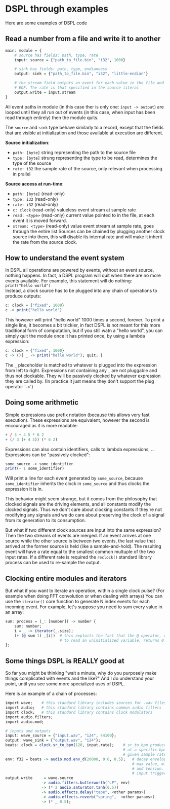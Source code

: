 # DSPL through examples

Here are some examples of DSPL code

## Read a number from a file and write it to another
```R
main: module = {
    # source has fields: path, type, rate
    input: source = {"path_to_file.bin", "i32", 1000}

    # sink has fields: path, type, endianness
    output: sink = {"path_to_file.bin", "i32", "little-endian"}

    # the stream field outputs an event for each value in the file and stops at
    # EOF. The rate is that specified in the source literal
    output.write = input.stream
}

```
All event paths in module (in this case ther is only one: `input -> output`) are
looped until they all run out of events (in this case, when input has been read
through entirely) then the module quits.

The `source` and `sink` type behave similarly to a record, except that the fields
that are visible at initialization and those available at execution are different.

__Source initialization__:
+ `path: [byte]` string representing the path to the source file
+ `type: [byte]` strung representing the type to be read, determines the type of 
the source
+ `rate: i32` the sample rate of the source, only relevant when processing in
prallel

__Source access at run-time__:
+ `path: [byte]` (read-only)
+ `type: i32` (read-only)
+ `rate: i32` (read-only)
+ `c: clock` (read-only) valueless event stream at sample rate
+ `read: <type>` (read-only) current value pointed to in the file, at each event
it is moved forward.
+ `stream: <type>` (read-only) value event stream at sample rate, goes through
the entire list
Sources can be chained by plugging another clock source into them, this will
disable its internal rate and will make it inherit the rate from the source clock.

## How to understand the event system
In DSPL all operations are powered by events, without an event source, nothing
happens. In fact, a DSPL program will quit when there are no more events available.
For example, this statement will do nothing:\
`print("hello world")`\
Instead, a clock source has to be plugged into any chain of operations to produce
outputs:
```R
c: clock = {"fixed", 1000}
c -> print("hello world")
```
This however will print "hello world" 1000 times a second, forever. To print a
single line, it becomes a bit trickier, in fact DSPL is not meant for this more
traditional form of computation, but if you still watn a "hello world", you can
simply quit the module once it has printed once, by using a lambda expression:
```R
c: clock = {"fixed", 1000}
c -> (){ _ -> print("hello world"); quit; }
```
The `_` placeholder is matched to whatever is plugged into the expression from
left to right. Expressions not containing any `_` are not pluggable and thus not
clockable. They will be passively clocked by whatever expression they are called
by. (In practice it just means they don't support the plug operator '`->`')

## Doing some arithmetic
Simple expressions use prefix notation (because this allows very fast execution).
These expressions are equivalent, however the second is encouraged as it is more
readable:
```R
+ / 3 + 4 5 * 6 2
+ (/ 3 (+ 4 5)) (* 6 2)
```
Expressions can also contain identifiers, calls to lambda expressions, ...
Expressions can be "passively clocked":
```R
some_source -> some_identifier
print(+ 1 some_identifier)
```
Will print a line for each event generated by `some_source`, because `some_identifier`
inherits the clock in `some_source` and thus clocks the expression it is in.

This behavior might seem strange, but it comes from the philosophy that clocked
signals are the driving elements, and all constants modify the clocked signals.
Thus we don't care about clocking constants if they're not modifying any signals
and we do care about preserving the clock of a signal from its generation to its
consumption.

But what if two different clock sources are input into the same expression?
Then the two streams of events are merged. If an event arrives at one source while
the other source is between two events, the last value that arrived at the former
source is held (like a sample-and-hold). The resulting event will have a rate equal
to the smallest common multuple of the two input rates. If a different rate is
required the `reclock()` standard library process can be used to re-sample the
output.

## Clocking entire modules and iterators
But what if you want to iterate an operation, within a single clock pulse? (For
example when doing FFT convolution or when dealing with arrays) You can use the 
`iterator()` core function to generate N index events for each incoming event.
For example, let's suppose you need to sum every value in an array:
```R
sum: process = (_: [number]) -> number {
    sum: number;
    i = _ -> iterator(_.size);
    (+ (@ sum 1) _[i])  # this exploits the fact that the @ operator, when trying
                        # to read an uninitialized variable, returns 0
};
```

## Some things DSPL is REALLY good at
So far you might be thinking "wait a minute, why do you purposely make things
complicated with events and the like?" And I do understand your point, until you
see some more specialized uses of DSPL.

Here is an example of a chain of processes:
```R
import wave;    # this standard library includes sources for .wav files
import audio;   # this standard library contains common audio filters
import clock;   # this standard library contains clock modulators
import audio.filters;
import audio.mod;

# inputs and outputs
input: wave_source = {"input.wav", "i24", 44100};
output: wave_sink = {"output.wav", "i24"};
beats: clock = clock.sr_to_bpm(120, input.rate);    # sr_to_bpm produces a clock
                                                    # at a specific bpm from a
                                                    # given sample rate
env: f32 = beats -> audio.mod.env_d(20000, 0.0, 0.5);   # decay envelope with
                                                        # max value, min value
                                                        # and tension. Clock
                                                        # input triggers env.
output.write     = wave.source 
                -> audio.filters.butterworth("LP", env)
                -> (* 2 audio.saturator.tanh(0.5))
                -> audio.effects.delay("tape", <other params>)
                -> audio.effects.reverb("spring",  <other params>)
                -> (* _ 0.5);
```